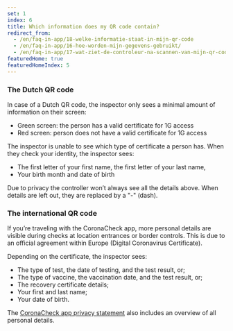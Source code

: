 ```yaml
---
set: 1
index: 6
title: Which information does my QR code contain?
redirect_from: 
  - /en/faq-in-app/18-welke-informatie-staat-in-mijn-qr-code
  - /en/faq-in-app/16-hoe-worden-mijn-gegevens-gebruikt/
  - /en/faq-in-app/17-wat-ziet-de-controleur-na-scannen-van-mijn-qr-code/
featuredHome: true
featuredHomeIndex: 5
---
```

### The Dutch QR code
In case of a Dutch QR code, the inspector only sees a minimal amount of information on their screen:

- Green screen: the person has a valid certificate for 1G access
- Red screen: person does not have a valid certificate for 1G access

The inspector is unable to see which type of certificate a person has. When they check your identity, the inspector sees:

- The first letter of your first name, the first letter of your last name,
- Your birth month and date of birth

Due to privacy the controller won’t always see all the details above. When details are left out, they are replaced by a "-" (dash).

### The international QR code
If you’re traveling with the CoronaCheck app, more personal details are visible during checks at location entrances or border controls. This is due to an official agreement within Europe (Digital Coronavirus Certificate). 

Depending on the certificate, the inspector sees:

- The type of test, the date of testing, and the test result, or;
- The type of vaccine, the vaccination date, and the test result, or;
- The recovery certificate details;
- Your first and last name;
- Your date of birth.

The [CoronaCheck app privacy statement](/en/privacy) also includes an overview of all personal details.
